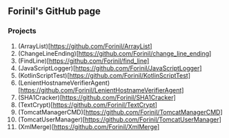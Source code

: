 ## Forinil's GitHub page

### Projects

1. (ArrayList)[https://github.com/Forinil/ArrayList]
2. (ChangeLineEnding)[https://github.com/Forinil/change_line_ending]
3. (FindLine)[https://github.com/Forinil/find_line]
4. (JavaScriptLogger)[https://github.com/Forinil/JavaScriptLogger]
5. (KotlinScriptTest)[https://github.com/Forinil/KotlinScriptTest]
6. (LenientHostnameVerifierAgent)[https://github.com/Forinil/LenientHostnameVerifierAgent]
7. (SHA1Cracker)[https://github.com/Forinil/SHA1Cracker]
8. (TextCrypt)[https://github.com/Forinil/TextCrypt]
9. (TomcatManagerCMD)[https://github.com/Forinil/TomcatManagerCMD]
10. (TomcatUserManager)[https://github.com/Forinil/TomcatUserManager]
11. (XmlMerge)[https://github.com/Forinil/XmlMerge]
